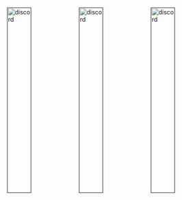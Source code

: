 
[<img src='https://user-images.githubusercontent.com/83868103/215571990-1b5aac75-32f9-4914-a72a-e31ffd830d59.png' alt='discord'  width='33.33%'>]()[<img src='https://user-images.githubusercontent.com/83868103/215572016-be80a311-f57d-4490-8759-f39e70483318.png' alt='discord'  width='33.33%'>]()[<img src='https://user-images.githubusercontent.com/83868103/215572034-71b2fcc0-875f-4b1b-9cfb-542e7ace9e3a.png' alt='discord'  width='33.33%'>]()
